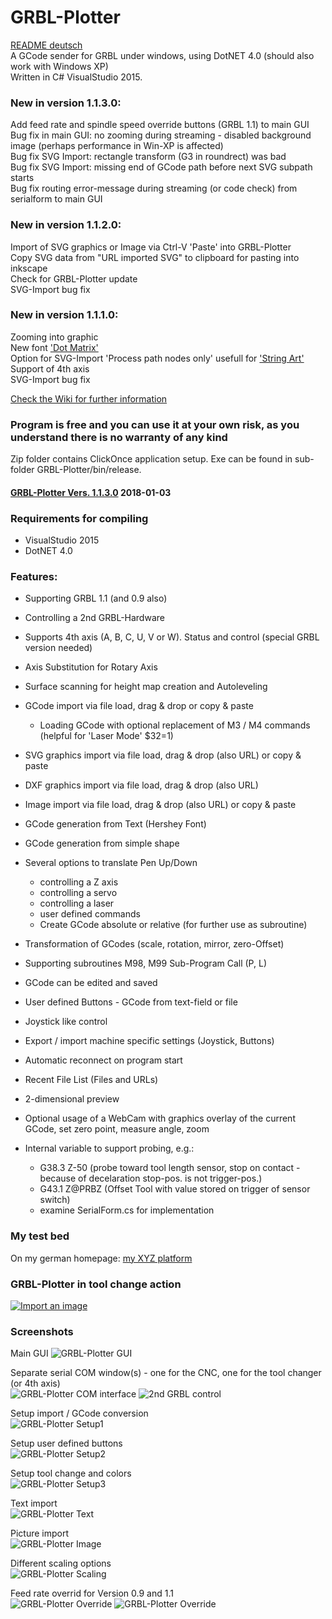 # GRBL-Plotter
[README deutsch](README_de.md)  
A GCode sender for GRBL under windows, using DotNET 4.0 (should also work with Windows XP)  
Written in C# VisualStudio 2015.
 
### New in version 1.1.3.0: 
Add feed rate and spindle speed override buttons (GRBL 1.1) to main GUI  
Bug fix in main GUI: no zooming during streaming - disabled background image (perhaps performance in Win-XP is affected)  
Bug fix SVG Import: rectangle transform (G3 in roundrect) was bad  
Bug fix SVG Import: missing end of GCode path before next SVG subpath starts  
Bug fix routing error-message during streaming (or code check) from serialform to main GUI  
  
### New in version 1.1.2.0: 
Import of SVG graphics or Image via Ctrl-V 'Paste' into GRBL-Plotter   
Copy SVG data from "URL imported SVG" to clipboard for pasting into inkscape   
Check for GRBL-Plotter update   
SVG-Import bug fix  
  
### New in version 1.1.1.0: 
Zooming into graphic  
New font ['Dot Matrix'](https://youtu.be/ip_qCQwoufw)   
Option for SVG-Import 'Process path nodes only' usefull for ['String Art'](https://youtu.be/ymWi15rvTvM)  
Support of 4th axis  
SVG-Import bug fix  
      
[Check the Wiki for further information](https://github.com/svenhb/GRBL-Plotter/wiki)  

### Program is free and you can use it at your own risk, as you understand there is no warranty of any kind
Zip folder contains ClickOnce application setup. Exe can be found in sub-folder GRBL-Plotter/bin/release.  
#### [GRBL-Plotter Vers. 1.1.3.0](GRBL-Plotter_1130_Publish.zip)  2018-01-03  

### Requirements for compiling
* VisualStudio 2015 
* DotNET 4.0
 
### Features:
* Supporting GRBL 1.1 (and 0.9 also)
* Controlling a 2nd GRBL-Hardware
* Supports 4th axis (A, B, C, U, V or W). Status and control (special GRBL version needed)
* Axis Substitution for Rotary Axis
* Surface scanning for height map creation and Autoleveling
  
  
* GCode import via file load, drag & drop or copy & paste
  - Loading GCode with optional replacement of M3 / M4 commands (helpful for 'Laser Mode' $32=1)
* SVG graphics import via file load, drag & drop (also URL) or copy & paste
* DXF graphics import via file load, drag & drop (also URL)
* Image import via file load, drag & drop (also URL) or copy & paste
* GCode generation from Text (Hershey Font)
* GCode generation from simple shape
* Several options to translate Pen Up/Down
  - controlling a Z axis
  - controlling a servo
  - controlling a laser
  - user defined commands
  - Create GCode absolute or relative (for further use as subroutine)  
    
    
* Transformation of GCodes (scale, rotation, mirror, zero-Offset)
* Supporting subroutines M98, M99 Sub-Program Call (P, L)
* GCode can be edited and saved
* User defined Buttons - GCode from text-field or file
* Joystick like control
* Export / import machine specific settings (Joystick, Buttons)
* Automatic reconnect on program start
* Recent File List (Files and URLs)
* 2-dimensional preview
* Optional usage of a WebCam with graphics overlay of the current GCode, set zero point, measure angle, zoom
* Internal variable to support probing, e.g.:
  - G38.3 Z-50		(probe toward tool length sensor, stop on contact - because of decelaration stop-pos. is not trigger-pos.)
  - G43.1 Z@PRBZ	(Offset Tool with value stored on trigger of sensor switch)
  - examine SerialForm.cs for implementation
 
### My test bed
On my german homepage:
[my XYZ platform](http://svenhb.bplaced.net/?CNC___Plotter) 

### GRBL-Plotter in tool change action
[![Import an image](https://img.youtube.com/vi/x5UTHpgsfII/0.jpg)](https://www.youtube.com/watch?v=x5UTHpgsfII) 

### Screenshots
Main GUI
![GRBL-Plotter GUI](doc/GRBLPlotter_GUI.png?raw=true "Main GUI") 

Separate serial COM window(s) - one for the CNC, one for the tool changer (or 4th axis)  
![GRBL-Plotter COM interface](doc/GRBLPlotter_COM2.png?raw=true "Serial connection") ![2nd GRBL control](doc/GRBLPlotter_Control_COM2.png?raw=true "Serial connection")

Setup import / GCode conversion  
![GRBL-Plotter Setup1](doc/GRBLPlotter_Setup1.png?raw=true "Setup1") 

Setup user defined buttons  
![GRBL-Plotter Setup2](doc/GRBLPlotter_Setup2.png?raw=true "Setup2") 

Setup tool change and colors  
![GRBL-Plotter Setup3](doc/GRBLPlotter_Setup3.png?raw=true "Setup3") 

Text import  
![GRBL-Plotter Text](doc/GRBLPlotter_Text.png?raw=true "Text conversion") 

Picture import  
![GRBL-Plotter Image](doc/GRBLPlotter_Image.png?raw=true "Image import") 

Different scaling options  
![GRBL-Plotter Scaling](doc/GRBLPlotter_scaling.png?raw=true "GCode scaling") 

Feed rate overrid for Version 0.9 and 1.1  
![GRBL-Plotter Override](doc/GRBLPlotter_override.png?raw=true "GCode override") ![GRBL-Plotter Override](doc/GRBLPlotter_override2.png?raw=true "GCode override")
